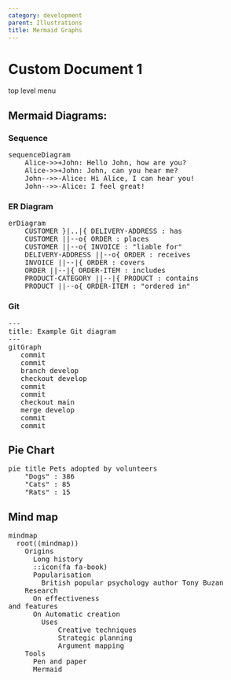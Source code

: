 ```yaml
---
category: development
parent: Illustrations
title: Mermaid Graphs
---
```

# Custom Document 1
top level menu  

## Mermaid Diagrams:

### Sequence
<div>
<pre class="mermaid bg-white flex justify-center">
sequenceDiagram
    Alice->>+John: Hello John, how are you?
    Alice->>+John: John, can you hear me?
    John-->>-Alice: Hi Alice, I can hear you!
    John-->>-Alice: I feel great!
</pre>
</div>

### ER Diagram

<pre class="mermaid bg-white flex justify-center">
erDiagram
    CUSTOMER }|..|{ DELIVERY-ADDRESS : has
    CUSTOMER ||--o{ ORDER : places
    CUSTOMER ||--o{ INVOICE : "liable for"
    DELIVERY-ADDRESS ||--o{ ORDER : receives
    INVOICE ||--|{ ORDER : covers
    ORDER ||--|{ ORDER-ITEM : includes
    PRODUCT-CATEGORY ||--|{ PRODUCT : contains
    PRODUCT ||--o{ ORDER-ITEM : "ordered in"
</pre>

### Git

<pre class="mermaid bg-white flex justify-center">
---
title: Example Git diagram
---
gitGraph
   commit
   commit
   branch develop
   checkout develop
   commit
   commit
   checkout main
   merge develop
   commit
   commit
</pre>

## Pie Chart

<pre class="mermaid bg-white">
pie title Pets adopted by volunteers
    "Dogs" : 386
    "Cats" : 85
    "Rats" : 15
</pre>

## Mind map
<pre class="mermaid bg-white">
mindmap
  root((mindmap))
    Origins
      Long history
      ::icon(fa fa-book)
      Popularisation
        British popular psychology author Tony Buzan
    Research
      On effectiveness<br/>and features
      On Automatic creation
        Uses
            Creative techniques
            Strategic planning
            Argument mapping
    Tools
      Pen and paper
      Mermaid
</pre>
